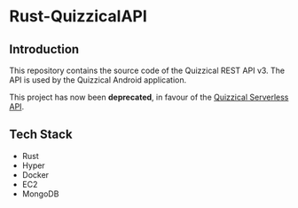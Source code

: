 # Rust-QuizzicalAPI

## Introduction

This repository contains the source code of the Quizzical REST API v3.
The API is used by the Quizzical Android application.

This project has now been **deprecated**, in favour of the [Quizzical Serverless API](https://github.com/w-k-s/aws-lambda-quizzical).

## Tech Stack

- Rust
- Hyper
- Docker
- EC2
- MongoDB